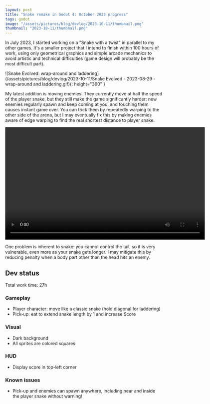 ```yaml
---
layout: post
title: "Snake remake in Godot 4: October 2023 progress"
tags: godot
image: "/assets/pictures/blog/devlog/2023-10-11/thumbnail.png"
thumbnail: "2023-10-11/thumbnail.png"
---
```


In July 2023, I started working on a "Snake with a twist" in parallel to my other games. It's a smaller project that I intend to finish within 100 hours of work, using only geometrical graphics and simple arcade mechanics to avoid artistic and technical difficulties (game design will probably be the most difficult part).

![Snake Evolved: wrap-around and laddering](/assets/pictures/blog/devlog/2023-10-11/Snake Evolved - 2023-08-29 - wrap-around and laddering.gif){: height="360" }

My latest addition is moving enemies. They currently move at half the speed of the player snake, but they still make the game significantly harder: new enemies regularly spawn and keep coming at you, and touching them causes instant game over. You can trick them by repeatedly warping to the other side of the arena, but I may eventually fix this by making enemies aware of edge warping to find the real shortest distance to player snake.

<video controls width="640" height="360">
  <source src="/assets/pictures/blog/devlog/2023-10-11/Snake Evolved - 2023-10-10 - Adding moving enemies - Eat and lose 720p.webm" type="video/webm">
</video>

One problem is inherent to snake: you cannot control the tail, so it is very vulnerable, even more as your snake gets longer. I may mitigate this by reducing penalty when a body part other than the head hits an enemy.

## Dev status

Total work time: 27h

### Gameplay

- Player character: move like a classic snake (hold diagonal for laddering)
- Pick-up: eat to extend snake length by 1 and increase Score

### Visual

- Dark background
- All sprites are colored squares

### HUD

- Display score in top-left corner

### Known issues

- Pick-up and enemies can spawn anywhere, including near and inside the player snake without warning!